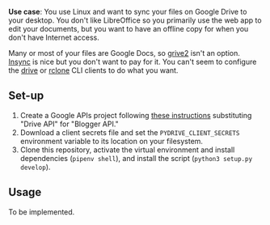 **Use case**: You use Linux and want to sync your files on Google Drive to your
desktop. You don't like LibreOffice so you primarily use the web app to edit
your documents, but you want to have an offline copy for when you don't have
Internet access.

Many or most of your files are Google Docs, so [grive2] isn't an option.
[Insync] is nice but you don't want to pay for it. You can't seem to configure
the [drive][go-drive] or [rclone] CLI clients to do what you want.

## Set-up
1. Create a Google APIs project following [these instructions] substituting
   "Drive API" for "Blogger API."
2. Download a client secrets file and set the `PYDRIVE_CLIENT_SECRETS`
   environment variable to its location on your filesystem.
3. Clone this repository, activate the virtual environment and install
   dependencies (`pipenv shell`), and install the script
   (`python3 setup.py develop`).

## Usage
To be implemented.

[grive2]: https://github.com/vitalif/grive2
[Insync]: https://www.insynchq.com/downloads
[go-drive]: https://github.com/odeke-em/drive
[rclone]: https://rclone.org/
[these instructions]: http://www.datadependence.com/2016/03/google-python-library-oauth2/
